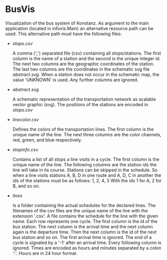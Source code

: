 BusVis
======

Visualization of the bus system of Konstanz.
As argument to the main application (located in infovis.Main)
an alternative resource path can be used. This alternative
path must have the following files:

-   *stops.csv*

    A comma (';') separated file (csv) containing all stops/stations.
    The first column is the name of a station and the second is the unique
    integer id. The next two columns are the geographic coordinates of the
    station. The last two columns are the coordinates in the schematic svg file
    *abstract.svg*. When a station does not occur in the schematic map, the
    value 'UNKNOWN' is used. Any further columns are ignored.

-   *abstract.svg*

    A schematic representation of the transportation network as scalable
    vector graphic (svg). The positions of the stations are encoded in *stops.csv*

-   *linecolor.csv*

    Defines the colors of the transportation lines. The first column is the
    unique name of the line. The next three columns are the color channels,
    red, green, and blue respectively.

-   *stopinfo.csv*

    Contains a list of all stops a line visits in a cycle. The first column is
    the unique name of the line. The following columns are the station ids the
    line will take in its course. Stations can be skipped in the schedule. So
    when a line visits stations A, B, D in one route and A, D, C in another the
    ids of the stations must be as follows: 1, 2, 4, 3 With the ids 1 for A, 2
    for B, and so on.

-   *lines*

    Is a folder containing the actual schedules for the declared lines. The
    filenames of the csv files are the unique name of the line with the extension
    '.csv'. A file contains the schedule for the line with the given name. Each
    row represents one cycle. The first column is the id of the bus station. The
    next column is the arrival time and the next column again is the departure
    time. Then the next column is the id of the next bus station and so on. The
    first arrival time is ignored. The end of a cycle is signaled by a '-1' after
    an arrival time. Every following column is ignored. Times are encoded as
    hours and minutes separated by a colon ':'. Hours are in 24 hour format.
